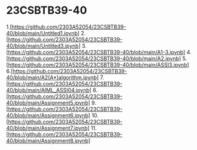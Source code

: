 # 23CSBTB39-40
1.[https://github.com/2303A52054/23CSBTB39-40/blob/main/Untitled1.ipynb]
2.[https://github.com/2303A52054/23CSBTB39-40/blob/main/Untitled3.ipynb]
3.[https://github.com/2303A52054/23CSBTB39-40/blob/main/A1-3.ipynb]
4.[https://github.com/2303A52054/23CSBTB39-40/blob/main/A2.ipynb]
5.[https://github.com/2303A52054/23CSBTB39-40/blob/main/ASSI3.ipynb]
6.[https://github.com/2303A52054/23CSBTB39-40/blob/main/A2(A*)algorithm.ipynb]
7.[https://github.com/2303A52054/23CSBTB39-40/blob/main/AIML_ASSI04.ipynb] 
8.[https://github.com/2303A52054/23CSBTB39-40/blob/main/Assignment5.ipynb]
9.[https://github.com/2303A52054/23CSBTB39-40/blob/main/Assignment6.ipynb]
10.[https://github.com/2303A52054/23CSBTB39-40/blob/main/Assignment7.ipynb]
11.[https://github.com/2303A52054/23CSBTB39-40/blob/main/Assignment8.ipynb]
